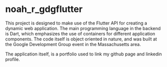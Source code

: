 # noah_r_gdgflutter

This project is designed to make use of the Flutter API for creating a dynamic web application. The main programming language in the backend is Dart, which emphasizes the use of containers for different application components. The code itself is object oriented in nature, and was built at the Google Development Group event in the Massachusetts area. 

The application itself, is a portfolio used to link my github page and linkedin profile. 
